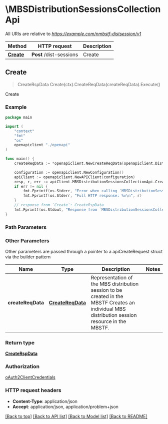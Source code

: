 # \MBSDistributionSessionsCollectionApi

All URIs are relative to *https://example.com/nmbstf-distsession/v1*

Method | HTTP request | Description
------------- | ------------- | -------------
[**Create**](MBSDistributionSessionsCollectionApi.md#Create) | **Post** /dist-sessions | Create



## Create

> CreateRspData Create(ctx).CreateReqData(createReqData).Execute()

Create

### Example

```go
package main

import (
    "context"
    "fmt"
    "os"
    openapiclient "./openapi"
)

func main() {
    createReqData := *openapiclient.NewCreateReqData(openapiclient.DistSession{Interface{}: new(interface{})}) // CreateReqData | Representation of the MBS distribution session to be created in the MBSTF Creates an individual MBS distribution session resource in the MBSTF. 

    configuration := openapiclient.NewConfiguration()
    apiClient := openapiclient.NewAPIClient(configuration)
    resp, r, err := apiClient.MBSDistributionSessionsCollectionApi.Create(context.Background()).CreateReqData(createReqData).Execute()
    if err != nil {
        fmt.Fprintf(os.Stderr, "Error when calling `MBSDistributionSessionsCollectionApi.Create``: %v\n", err)
        fmt.Fprintf(os.Stderr, "Full HTTP response: %v\n", r)
    }
    // response from `Create`: CreateRspData
    fmt.Fprintf(os.Stdout, "Response from `MBSDistributionSessionsCollectionApi.Create`: %v\n", resp)
}
```

### Path Parameters



### Other Parameters

Other parameters are passed through a pointer to a apiCreateRequest struct via the builder pattern


Name | Type | Description  | Notes
------------- | ------------- | ------------- | -------------
 **createReqData** | [**CreateReqData**](CreateReqData.md) | Representation of the MBS distribution session to be created in the MBSTF Creates an individual MBS distribution session resource in the MBSTF.  | 

### Return type

[**CreateRspData**](CreateRspData.md)

### Authorization

[oAuth2ClientCredentials](../README.md#oAuth2ClientCredentials)

### HTTP request headers

- **Content-Type**: application/json
- **Accept**: application/json, application/problem+json

[[Back to top]](#) [[Back to API list]](../README.md#documentation-for-api-endpoints)
[[Back to Model list]](../README.md#documentation-for-models)
[[Back to README]](../README.md)

